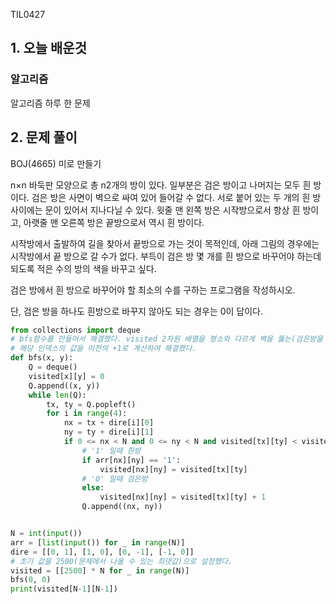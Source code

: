 TIL0427

## 1. 오늘 배운것

### 알고리즘



알고리즘 하루 한 문제

## 2. 문제 풀이

BOJ(4665) 미로 만들기

n×n 바둑판 모양으로 총 n2개의 방이 있다. 일부분은 검은 방이고 나머지는 모두 흰 방이다. 검은 방은 사면이 벽으로 싸여 있어 들어갈 수 없다. 서로 붙어 있는 두 개의 흰 방 사이에는 문이 있어서 지나다닐 수 있다. 윗줄 맨 왼쪽 방은 시작방으로서 항상 흰 방이고, 아랫줄 맨 오른쪽 방은 끝방으로서 역시 흰 방이다.

시작방에서 출발하여 길을 찾아서 끝방으로 가는 것이 목적인데, 아래 그림의 경우에는 시작방에서 끝 방으로 갈 수가 없다. 부득이 검은 방 몇 개를 흰 방으로 바꾸어야 하는데 되도록 적은 수의 방의 색을 바꾸고 싶다.

검은 방에서 흰 방으로 바꾸어야 할 최소의 수를 구하는 프로그램을 작성하시오.

단, 검은 방을 하나도 흰방으로 바꾸지 않아도 되는 경우는 0이 답이다.

``````python
from collections import deque
# bfs함수를 만들어서 해결했다. visited 2차원 배열을 평소와 다르게 벽을 뚫는(검은방을 바꾸는) 경우에만
# 해당 인덱스의 값을 이전의 +1로 계산하여 해결했다.
def bfs(x, y):
    Q = deque()
    visited[x][y] = 0
    Q.append((x, y))
    while len(Q):
        tx, ty = Q.popleft()
        for i in range(4):
            nx = tx + dire[i][0]
            ny = ty + dire[i][1]
            if 0 <= nx < N and 0 <= ny < N and visited[tx][ty] < visited[nx][ny]:
                # '1' 일때 흰방
                if arr[nx][ny] == '1':
                    visited[nx][ny] = visited[tx][ty]
                # '0' 일때 검은방
                else:
                    visited[nx][ny] = visited[tx][ty] + 1
                Q.append((nx, ny))


N = int(input())
arr = [list(input()) for _ in range(N)]
dire = [[0, 1], [1, 0], [0, -1], [-1, 0]]
# 초기 값을 2500(문제에서 나올 수 있는 최댓값)으로 설정했다.
visited = [[2500] * N for _ in range(N)]
bfs(0, 0)
print(visited[N-1][N-1])
``````

